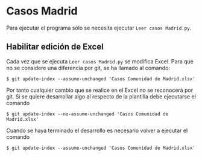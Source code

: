 # Casos Madrid
Para ejecutar el programa sólo se necesita ejecutar `Leer casos Madrid.py`.
## Habilitar edición de Excel
Cada vez que se ejecuta `Leer casos Madrid.py` se modifica Excel.
Para que no se considere una diferencia por git, se ha llamado al comando:
```
$ git update-index --assume-unchanged 'Casos Comunidad de Madrid.xlsx'
```
Por tanto cualquier cambio que se realice en el Excel no se reconocerá por git.
Si se quiere desarrollar algo al respecto de la plantilla debe ejecutarse el comando
```
$ git update-index --no-assume-unchanged 'Casos Comunidad de Madrid.xlsx'
```
Cuando se haya terminado el desarrollo es necesario volver a ejecutar el comando
```
$ git update-index --assume-unchanged 'Casos Comunidad de Madrid.xlsx'
```
